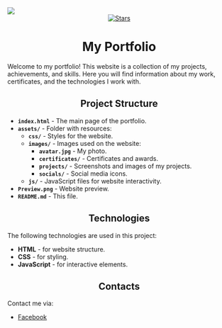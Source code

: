 <img src="./Preview.png">
<div align="center">
    <a href="https://github.com/K1rsN7/portfolio/stargazers">
        <img src="https://img.shields.io/github/stars/mahmudnibir/My-Porfolio?color=8FBAD0&labelColor=3D4245&style=for-the-badge" alt="Stars">
    </a>
</div>
<h1 align="center">My Portfolio</h1>
<p>Welcome to my portfolio! This website is a collection of my projects, achievements, and skills. Here you will find information about my work, certificates, and the technologies I work with.</p>

<h2 align="center">Project Structure</h2>
<ul>
    <li><strong><code>index.html</code></strong> - The main page of the portfolio.</li>
    <li><strong><code>assets/</code></strong> - Folder with resources:
        <ul>
            <li><strong><code>css/</code></strong> - Styles for the website.</li>
            <li><strong><code>images/</code></strong> - Images used on the website:
                <ul>
                    <li><strong><code>avatar.jpg</code></strong> - My photo.</li>
                    <li><strong><code>certificates/</code></strong> - Certificates and awards.</li>
                    <li><strong><code>projects/</code></strong> - Screenshots and images of my projects.</li>
                    <li><strong><code>socials/</code></strong> - Social media icons.</li>
                </ul>
            </li>
            <li><strong><code>js/</code></strong> - JavaScript files for website interactivity.</li>
        </ul>
    </li>
    <li><strong><code>Preview.png</code></strong> - Website preview.</li>
    <li><strong><code>README.md</code></strong> - This file.</li>
</ul>

<h2 align="center">Technologies</h2>
<p>The following technologies are used in this project:</p>
<ul>
    <li><strong>HTML</strong> - for website structure.</li>
    <li><strong>CSS</strong> - for styling.</li>
    <li><strong>JavaScript</strong> - for interactive elements.</li>
</ul>

<h2 align="center">Contacts</h2>
<p>Contact me via:</p>
<ul>
    <li><a href="https://facebook.com/nibirmahmud17">Facebook
    </a></li>
</ul>
